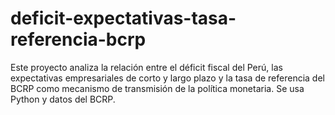 # deficit-expectativas-tasa-referencia-bcrp
Este proyecto analiza la relación entre el déficit fiscal del Perú, las expectativas empresariales de corto y largo plazo y la tasa de referencia del BCRP como mecanismo de transmisión de la política monetaria. Se usa Python y datos del BCRP.
